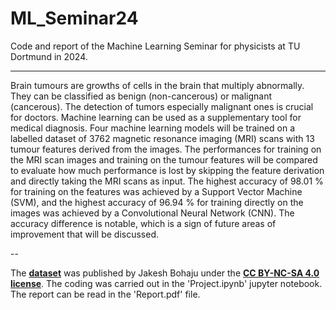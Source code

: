 # ML_Seminar24

Code and report of the Machine Learning Seminar for physicists at TU Dortmund in 2024.

---

Brain tumours are growths of cells in the brain that multiply abnormally. They can
be classified as benign (non-cancerous) or malignant (cancerous). The detection of
tumors especially malignant ones is crucial for doctors. Machine learning can be used
as a supplementary tool for medical diagnosis. Four machine learning models will be
trained on a labelled dataset of 3762 magnetic resonance imaging (MRI) scans with 13
tumour features derived from the images. The performances for training on the MRI
scan images and training on the tumour features will be compared to evaluate how much
performance is lost by skipping the feature derivation and directly taking the MRI scans
as input. The highest accuracy of 98.01 % for training on the features was achieved
by a Support Vector Machine (SVM), and the highest accuracy of 96.94 % for training
directly on the images was achieved by a Convolutional Neural Network (CNN). The
accuracy difference is notable, which is a sign of future areas of improvement that will
be discussed.

--

The **[dataset](https://www.kaggle.com/datasets/jakeshbohaju/brain-tumor)** was published by Jakesh Bohaju under the **[CC BY-NC-SA 4.0 license](https://creativecommons.org/licenses/by-nc-sa/4.0/)**. The coding was carried out in the 'Project.ipynb' jupyter notebook. The report can be read in the 'Report.pdf' file.
